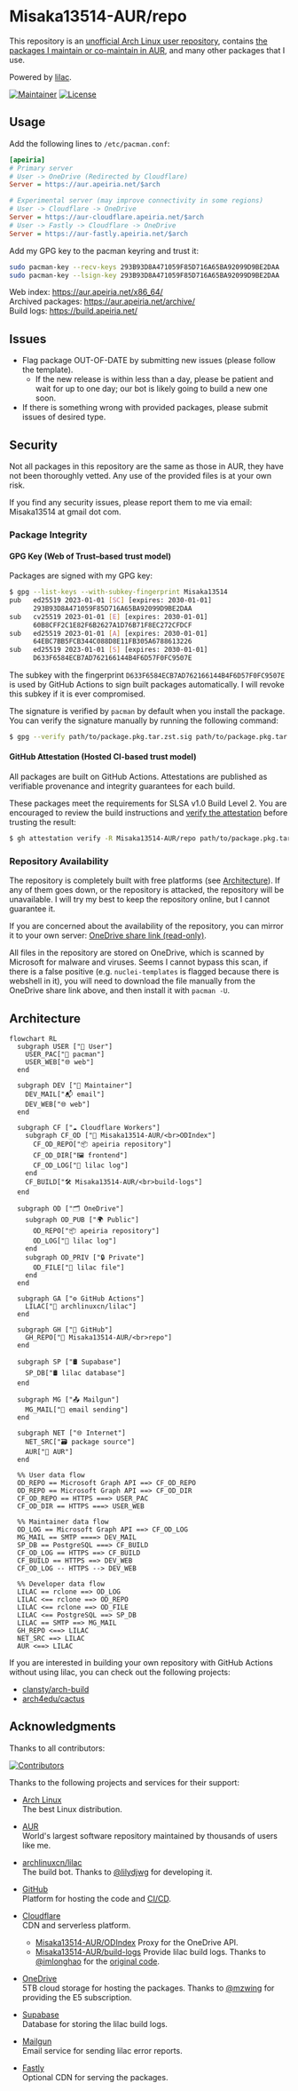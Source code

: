 # Misaka13514-AUR/repo

This repository is an [unofficial Arch Linux user repository](https://wiki.archlinux.org/title/Unofficial_user_repositories), contains [the packages I maintain or co-maintain in AUR](https://aur.archlinux.org/packages/?K=Misaka13514&SeB=M), and many other packages that I use.

Powered by [lilac](https://github.com/Misaka13514-AUR/lilac).

[![Maintainer](https://img.shields.io/static/v1?label=maintainer&message=Misaka13514&color=333333)](https://aur.archlinux.org/account/Misaka13514)
[![License](https://img.shields.io/github/license/Misaka13514-AUR/PKGBUILDs)](https://github.com/Misaka13514-AUR/repo/blob/main/LICENSE)

## Usage

Add the following lines to `/etc/pacman.conf`:

```ini
[apeiria]
# Primary server
# User -> OneDrive (Redirected by Cloudflare)
Server = https://aur.apeiria.net/$arch

# Experimental server (may improve connectivity in some regions)
# User -> Cloudflare -> OneDrive
Server = https://aur-cloudflare.apeiria.net/$arch
# User -> Fastly -> Cloudflare -> OneDrive
Server = https://aur-fastly.apeiria.net/$arch
```

Add my GPG key to the pacman keyring and trust it:

```sh
sudo pacman-key --recv-keys 293B93D8A471059F85D716A65BA92099D9BE2DAA
sudo pacman-key --lsign-key 293B93D8A471059F85D716A65BA92099D9BE2DAA
```

Web index: https://aur.apeiria.net/x86_64/  
Archived packages: https://aur.apeiria.net/archive/  
Build logs: https://build.apeiria.net/

## Issues

* Flag package OUT-OF-DATE by submitting new issues (please follow the template).
  * If the new release is within less than a day, please be patient and wait for up to one day; our bot is likely going to build a new one soon.
* If there is something wrong with provided packages, please submit issues of desired type.

## Security

Not all packages in this repository are the same as those in AUR, they have not been thoroughly vetted. Any use of the provided files is at your own risk.

If you find any security issues, please report them to me via email: Misaka13514 at gmail dot com.

### Package Integrity

#### GPG Key (Web of Trust–based trust model)

Packages are signed with my GPG key:

```sh
$ gpg --list-keys --with-subkey-fingerprint Misaka13514
pub   ed25519 2023-01-01 [SC] [expires: 2030-01-01]
      293B93D8A471059F85D716A65BA92099D9BE2DAA
sub   cv25519 2023-01-01 [E] [expires: 2030-01-01]
      60B8CFF2C1E82F6B2627A1D76B71F8EC272CFDCF
sub   ed25519 2023-01-01 [A] [expires: 2030-01-01]
      64EBC7BB5FCB344C088D8E11FB305A6788613226
sub   ed25519 2023-01-01 [S] [expires: 2030-01-01]
      D633F6584ECB7AD762166144B4F6D57F0FC9507E
```

The subkey with the fingerprint `D633F6584ECB7AD762166144B4F6D57F0FC9507E` is used by GitHub Actions to sign built packages automatically. I will revoke this subkey if it is ever compromised.

The signature is verified by `pacman` by default when you install the package. You can verify the signature manually by running the following command:

```sh
$ gpg --verify path/to/package.pkg.tar.zst.sig path/to/package.pkg.tar.zst
```

#### GitHub Attestation (Hosted CI-based trust model)

All packages are built on GitHub Actions. Attestations are published as verifiable provenance and integrity guarantees for each build.

These packages meet the requirements for SLSA v1.0 Build Level 2. You are encouraged to review the build instructions and [verify the attestation](https://docs.github.com/en/actions/security-for-github-actions/using-artifact-attestations/using-artifact-attestations-to-establish-provenance-for-builds) before trusting the result:

```sh
$ gh attestation verify -R Misaka13514-AUR/repo path/to/package.pkg.tar.zst
```

### Repository Availability

The repository is completely built with free platforms (see [Architecture](#architecture)). If any of them goes down, or the repository is attacked, the repository will be unavailable. I will try my best to keep the repository online, but I cannot guarantee it.

If you are concerned about the availability of the repository, you can mirror it to your own server: [OneDrive share link (read-only)](https://lockinwize-my.sharepoint.com/:f:/g/personal/misaka13514_lockinwize_onmicrosoft_com/Es6uIZIqFmVEs2LgpOy6MUQB_hGYl6_LV-K2rO8SwkIijA).

All files in the repository are stored on OneDrive, which is scanned by Microsoft for malware and viruses. Seems I cannot bypass this scan, if there is a false positive (e.g. `nuclei-templates` is flagged because there is webshell in it), you will need to download the file manually from the OneDrive share link above, and then install it with `pacman -U`.

## Architecture

```mermaid
flowchart RL
  subgraph USER ["👤 User"]
    USER_PAC["🐧 pacman"]
    USER_WEB["🌐 web"]
  end

  subgraph DEV ["🧙 Maintainer"]
    DEV_MAIL["📬 email"]
    DEV_WEB["🌐 web"]
  end

  subgraph CF ["☁️ Cloudflare Workers"]
    subgraph CF_OD ["📂 Misaka13514-AUR/<br>ODIndex"]
      CF_OD_REPO["📦 apeiria repository"]
      CF_OD_DIR["🖼️ frontend"]
      CF_OD_LOG["📜 lilac log"]
    end
    CF_BUILD["🛠️ Misaka13514-AUR/<br>build-logs"]
  end

  subgraph OD ["🗂️ OneDrive"]
    subgraph OD_PUB ["🌍 Public"]
      OD_REPO["📦 apeiria repository"]
      OD_LOG["📜 lilac log"]
    end
    subgraph OD_PRIV ["🔒 Private"]
      OD_FILE["📄 lilac file"]
    end
  end

  subgraph GA ["⚙️ GitHub Actions"]
    LILAC["🤖 archlinuxcn/lilac"]
  end

  subgraph GH ["🐙 GitHub"]
    GH_REPO["📁 Misaka13514-AUR/<br>repo"]
  end

  subgraph SP ["🛢️ Supabase"]
    SP_DB["🛢️ lilac database"]
  end

  subgraph MG ["📤 Mailgun"]
    MG_MAIL["📧 email sending"]
  end

  subgraph NET ["🌐 Internet"]
    NET_SRC["🗃️ package source"]
    AUR["📁 AUR"]
  end

  %% User data flow
  OD_REPO == Microsoft Graph API ==> CF_OD_REPO
  OD_REPO == Microsoft Graph API ==> CF_OD_DIR
  CF_OD_REPO == HTTPS ===> USER_PAC
  CF_OD_DIR == HTTPS ===> USER_WEB

  %% Maintainer data flow
  OD_LOG == Microsoft Graph API ==> CF_OD_LOG
  MG_MAIL == SMTP ====> DEV_MAIL
  SP_DB == PostgreSQL ===> CF_BUILD
  CF_OD_LOG == HTTPS ==> CF_BUILD
  CF_BUILD == HTTPS ==> DEV_WEB
  CF_OD_LOG -- HTTPS --> DEV_WEB

  %% Developer data flow
  LILAC == rclone ==> OD_LOG
  LILAC <== rclone ==> OD_REPO
  LILAC <== rclone ==> OD_FILE
  LILAC <== PostgreSQL ==> SP_DB
  LILAC == SMTP ==> MG_MAIL
  GH_REPO <==> LILAC
  NET_SRC ==> LILAC
  AUR <==> LILAC
```

If you are interested in building your own repository with GitHub Actions without using lilac, you can check out the following projects:
  - [clansty/arch-build](https://github.com/clansty/arch-build)
  - [arch4edu/cactus](https://github.com/arch4edu/cactus)

## Acknowledgments

Thanks to all contributors:

[![Contributors](https://contrib.rocks/image?repo=Misaka13514-AUR/repo&max=10000&columns=12)](https://github.com/Misaka13514-AUR/repo/graphs/contributors)

Thanks to the following projects and services for their support:

- [Arch Linux](https://archlinux.org)  
  The best Linux distribution.

- [AUR](https://aur.archlinux.org)  
  World's largest software repository maintained by thousands of users like me.

- [archlinuxcn/lilac](https://github.com/archlinuxcn/lilac)  
  The build bot. Thanks to [@lilydjwg](https://github.com/lilydjwg) for developing it.

- [GitHub](https://github.com)  
  Platform for hosting the code and [CI/CD](https://github.com/Misaka13514-AUR/repo/actions).

- [Cloudflare](https://www.cloudflare.com)  
  CDN and serverless platform.

  - [Misaka13514-AUR/ODIndex](https://github.com/Misaka13514-AUR/ODIndex) Proxy for the OneDrive API.
  - [Misaka13514-AUR/build-logs](https://github.com/Misaka13514-AUR/build-logs) Provide lilac build logs. Thanks to [@imlonghao](https://github.com/imlonghao) for the [original code](https://github.com/imlonghao/archlinuxcn-packages).

- [OneDrive](https://onedrive.com)  
  5TB cloud storage for hosting the packages. Thanks to [@mzwing](https://github.com/mzwing) for providing the E5 subscription.

- [Supabase](https://supabase.com)  
  Database for storing the lilac build logs.

- [Mailgun](https://www.mailgun.com)  
  Email service for sending lilac error reports.

- [Fastly](https://www.fastly.com)  
  Optional CDN for serving the packages.
